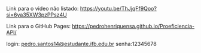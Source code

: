 Link para o video não listado: https://youtu.be/ThJjqFf9Qoo?si=6ya35XW3pzPPsz4U


Link para o GitHub Pages: https://pedrohenriquensa.github.io/Proeficiencia-API/

login: pedro.santos14@estudante.ifb.edu.br senha:12345678
